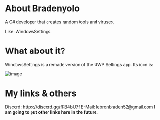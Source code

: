 # About Bradenyolo
A C# developer that creates random tools and viruses.

Like: WindowsSettings.
# What about it?
WindowsSettings is a remade version of the UWP Settings app.
Its icon is:

![image](https://user-images.githubusercontent.com/97461027/172520798-f6b18e7b-ca60-4f21-9cc2-496009f12849.png)

# My links & others
Discord: https://discord.gg/fRB4bU7f
E-Mail: lebronbraden52@gmail.com
**I am going to put other links here in the future.**
